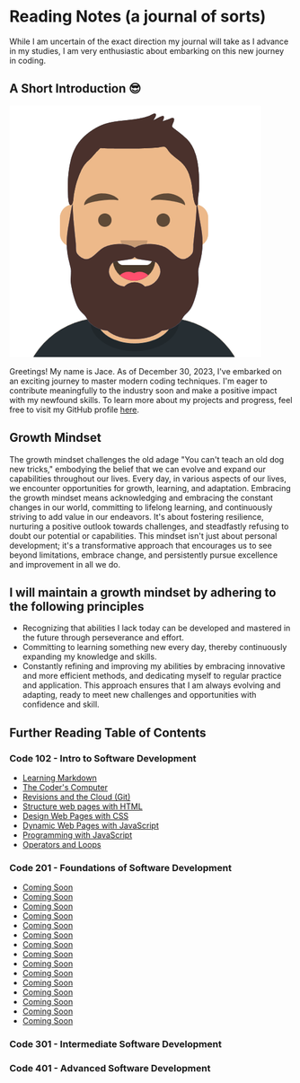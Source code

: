 # Reading Notes (a journal of sorts)

While I am uncertain of the exact direction my journal will take as I advance in my studies, I am very enthusiastic about embarking on this new journey in coding.

<!-- Had to copy and paste an emoji in here because :sunglasses: did not work. Google search yielded it may be an UTF-8 encoding issue. -->
## A Short Introduction 😎

![Jace's Avatar](assets/pic.png)

Greetings! My name is Jace. As of December 30, 2023, I've embarked on an exciting journey to master modern coding techniques. I'm eager to contribute meaningfully to the industry soon and make a positive impact with my newfound skills. To learn more about my projects and progress, feel free to visit my GitHub profile [here](https://github.com/CodeHard84).

## Growth Mindset

The growth mindset challenges the old adage "You can't teach an old dog new tricks," embodying the belief that we can evolve and expand our capabilities throughout our lives. Every day, in various aspects of our lives, we encounter opportunities for growth, learning, and adaptation. Embracing the growth mindset means acknowledging and embracing the constant changes in our world, committing to lifelong learning, and continuously striving to add value in our endeavors. It's about fostering resilience, nurturing a positive outlook towards challenges, and steadfastly refusing to doubt our potential or capabilities. This mindset isn't just about personal development; it's a transformative approach that encourages us to see beyond limitations, embrace change, and persistently pursue excellence and improvement in all we do.

## I will maintain a growth mindset by adhering to the following principles

- Recognizing that abilities I lack today can be developed and mastered in the future through perseverance and effort.
- Committing to learning something new every day, thereby continuously expanding my knowledge and skills.
- Constantly refining and improving my abilities by embracing innovative and more efficient methods, and dedicating myself to regular practice and application. This approach ensures that I am always evolving and adapting, ready to meet new challenges and opportunities with confidence and skill.

<!-- This looks really cool when viewing the README.md from the repo but it does not work on github pages.
> [!NOTE]
> This document is a work in progress and will be updated periodically. Please revisit occasionally to view the latest changes and additions.
-->

## Further Reading Table of Contents

### Code 102 - Intro to Software Development

- [Learning Markdown](102/102-class01.md)
- [The Coder's Computer](102/102-class02.md)
- [Revisions and the Cloud (Git)](102/102-class03.md)
- [Structure web pages with HTML](102/102-class04.md)
- [Design Web Pages with CSS](102/102-class05.md)
- [Dynamic Web Pages with JavaScript](102/102-class06.md)
- [Programming with JavaScript](102/102-class07.md)
- [Operators and Loops](102/102-class08.md)

### Code 201 - Foundations of Software Development

- [Coming Soon](201/201-class01.md)
- [Coming Soon](201/201-class02.md)
- [Coming Soon](201/201-class03.md)
- [Coming Soon](201/201-class04.md)
- [Coming Soon](201/201-class05.md)
- [Coming Soon](201/201-class06.md)
- [Coming Soon](201/201-class07.md)
- [Coming Soon](201/201-class08.md)
- [Coming Soon](201/201-class09.md)
- [Coming Soon](201/201-class10.md)
- [Coming Soon](201/201-class11.md)
- [Coming Soon](201/201-class12.md)
- [Coming Soon](201/201-class13.md)
- [Coming Soon](201/201-class14.md)
- [Coming Soon](201/201-class15.md)

### Code 301 - Intermediate Software Development

### Code 401 - Advanced Software Development
